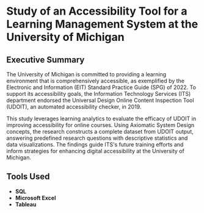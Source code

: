 # Study of an Accessibility Tool for a Learning Management System at the University of Michigan

## Executive Summary
The University of Michigan is committed to providing a learning environment that is comprehensively accessible, as exemplified by the Electronic and Information (EIT) Standard Practice Guide (SPG) of 2022. To support its accessibility goals, the Information Technology Services (ITS) department endorsed the Universal Design Online Content Inspection Tool (UDOIT), an automated accessibility checker, in 2019.

This study leverages learning analytics to evaluate the efficacy of UDOIT in improving accessibility for online courses. Using Axiomatic System Design concepts, the research constructs a complete dataset from UDOIT output, answering predefined research questions with descriptive statistics and data visualizations. The findings guide ITS's future training efforts and inform strategies for enhancing digital accessibility at the University of Michigan.

<h2>Tools Used</h2>

- <b>SQL</b> 
- <b>Microsoft Excel</b>
- <b>Tableau</b> 


